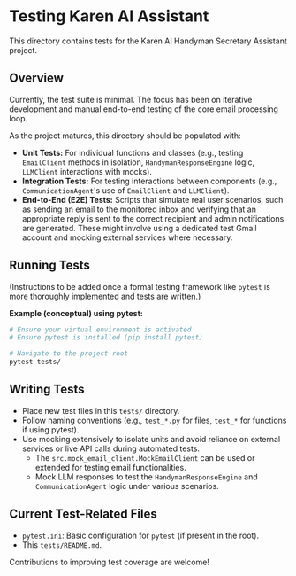 # Testing Karen AI Assistant

This directory contains tests for the Karen AI Handyman Secretary Assistant project.

## Overview

Currently, the test suite is minimal. The focus has been on iterative development and manual end-to-end testing of the core email processing loop.

As the project matures, this directory should be populated with:
- **Unit Tests:** For individual functions and classes (e.g., testing `EmailClient` methods in isolation, `HandymanResponseEngine` logic, `LLMClient` interactions with mocks).
- **Integration Tests:** For testing interactions between components (e.g., `CommunicationAgent`'s use of `EmailClient` and `LLMClient`).
- **End-to-End (E2E) Tests:** Scripts that simulate real user scenarios, such as sending an email to the monitored inbox and verifying that an appropriate reply is sent to the correct recipient and admin notifications are generated. These might involve using a dedicated test Gmail account and mocking external services where necessary.

## Running Tests

(Instructions to be added once a formal testing framework like `pytest` is more thoroughly implemented and tests are written.)

**Example (conceptual) using pytest:**
```bash
# Ensure your virtual environment is activated
# Ensure pytest is installed (pip install pytest)

# Navigate to the project root
pytest tests/
```

## Writing Tests

- Place new test files in this `tests/` directory.
- Follow naming conventions (e.g., `test_*.py` for files, `test_*` for functions if using pytest).
- Use mocking extensively to isolate units and avoid reliance on external services or live API calls during automated tests.
  - The `src.mock_email_client.MockEmailClient` can be used or extended for testing email functionalities.
  - Mock LLM responses to test the `HandymanResponseEngine` and `CommunicationAgent` logic under various scenarios.

## Current Test-Related Files

- `pytest.ini`: Basic configuration for `pytest` (if present in the root).
- This `tests/README.md`.

Contributions to improving test coverage are welcome! 